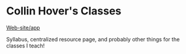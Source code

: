 Collin Hover's Classes
========

[Web-site/app](https://c9.io/collinhover/classes/workspace/index.html)

Syllabus, centralized resource page, and probably other things for the classes I teach!